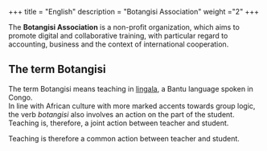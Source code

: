 +++
title = "English"
description = "Botangisi Association"
weight ="2"
+++

The **Botangisi Association** is a non-profit organization, which aims to promote digital and collaborative training, with particular regard to accounting, business and the context of international cooperation.

## The term Botangisi

The term Botangisi means teaching in [lingala](https://it.wikipedia.org/wiki/Lingua_lingala), a Bantu language spoken in Congo.  
In line with African culture with more marked accents towards group logic, the verb *botangisi* also involves an action on the part of the student. Teaching is, therefore, a joint action between teacher and student. 

Teaching is therefore a common action between teacher and student. 

